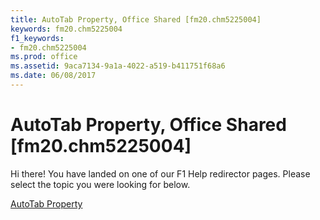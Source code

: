 ```yaml
---
title: AutoTab Property, Office Shared [fm20.chm5225004]
keywords: fm20.chm5225004
f1_keywords:
- fm20.chm5225004
ms.prod: office
ms.assetid: 9aca7134-9a1a-4022-a519-b411751f68a6
ms.date: 06/08/2017
---
```



# AutoTab Property, Office Shared [fm20.chm5225004]

Hi there! You have landed on one of our F1 Help redirector pages. Please select the topic you were looking for below.

[AutoTab Property](http://msdn.microsoft.com/library/36af6755-72d8-439a-2999-fc4224760529%28Office.15%29.aspx)

